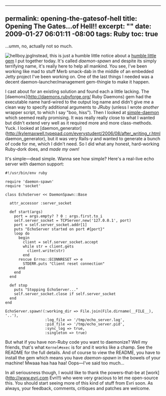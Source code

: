 ----- 
permalink: opening-the-gatesof-hell
title: Opening The Gates&#8230;of Hell!!
excerpt: ""
date: 2009-01-27 06:01:11 -08:00
tags: Ruby
toc: true
-----
&hellip;umm, no, actually not so much.

![hellboy.jpg](/images/2009/01/hellboy.jpg)Instead, this is just a
 humble little notice about a 
[humble little gem](http://github.com/alexvollmer/daemon-spawn/tree/master/daemon-spawn)
 I put together today. It's called *daemon-spawn* and
 despite its simply terrifying name, it's really here to help all
 mankind. You see, I've been working like mad to stuff Merb smack-dab
 in the middle of an embedded Jetty project I've been working on. One
 of the last things I needed was a decent daemon-launcher/management
 gem-thingie to make it happen.

I cast about for an existing solution and found each a little
lacking. The [daemons](http://daemons.rubyforge.org/ Ruby Daemons) gem
had the executable name hard-wired to the output log name and didn't
give me a clean way to specify additional arguments to JRuby (unless I
wrote _another_ wrapper script, to which I say "boo, hiss"). Then I
looked at
[simple-daemon](http://simple-daemon.rubyforge.org/simple-daemon) 
which seemed really promising. It was really really
close to what I wanted but didn't extend very well as it required more
and more class-methods. Yuck. I looked at
[daemon_generator](http://kylemaxwell.typepad.com/everystudent/2006/08/after_writing_r.html daemon_generator), but it was very Rails-y and wanted to generate a
bunch of code for me, which I didn't need. So I did what any honest,
hard-working Ruby-dork does, and _made my own!_ 

It's simple&mdash;dead simple. Wanna see how simple? Here's a real-live
echo server with daemon support: 

    #!/usr/bin/env ruby
    
    require 'daemon-spawn'
    require 'socket'
    
    class EchoServer << DaemonSpawn::Base
    
      attr_accessor :server_socket
    
      def start(args)
        port = args.empty? ? 0 : args.first.to_i
        self.server_socket = TCPServer.new('127.0.0.1', port)
        port = self.server_socket.addr[1]
        puts "EchoServer started on port #{port}"
        loop do
          begin
            client = self.server_socket.accept
            while str = client.gets
              client.write(str)
            end
          rescue Errno::ECONNRESET => e
            STDERR.puts "Client reset connection"
          end
        end
      end
    
      def stop
        puts "Stopping EchoServer..."
        self.server_socket.close if self.server_socket
      end
    end
    
    EchoServer.spawn!(:working_dir => File.join(File.dirname(__FILE__), '..'),
                      :log_file => '/tmp/echo_server.log',
                      :pid_file => '/tmp/echo_server.pid',
                      :sync_log => true,
                      :singleton => true)

But what if you have non-Ruby code you want to daemonize? Well my
friends, that's what `Kernel#exec` is for and it works like a
champ. See the README for the full details. And of course to view the
README, you have to install the gem which means you have
*daemon-spawn* in the bowels of your machine! Mwaaa haa haa haa!
Oops&mdash;I've said too much&hellip;

In all seriousness though, I would like to thank the powers-that-be at
[work](http://www.evri.com Evri!!) who were very gracious to let me
open-source this. You should start seeing more of this kind of stuff
from Evri soon. As always, your feedback, comments, critiques and
patches are welcome.
